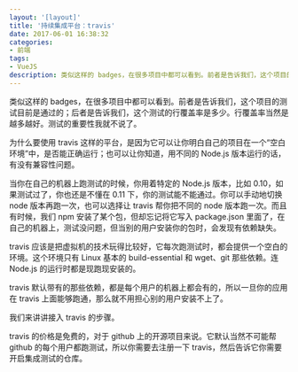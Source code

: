 ```yaml
---
layout: '[layout]'
title: '持续集成平台：travis'
date: 2017-06-01 16:38:32
categories:
- 前端
tags:
- VueJS
description: 类似这样的 badges，在很多项目中都可以看到。前者是告诉我们，这个项目的测试目前是通过的；后者是告诉我们，这个测试的行覆盖率是多少。行覆盖率当然是越多越好。测试的重要性我就不说了。
---
```

类似这样的 badges，在很多项目中都可以看到。前者是告诉我们，这个项目的测试目前是通过的；后者是告诉我们，这个测试的行覆盖率是多少。行覆盖率当然是越多越好。测试的重要性我就不说了。

为什么要使用 travis 这样的平台，是因为它可以让你明白自己的项目在一个“空白环境”中，是否能正确运行；也可以让你知道，用不同的 Node.js 版本运行的话，有没有兼容性问题。

当你在自己的机器上跑测试的时候，你用着特定的 Node.js 版本，比如 0.10，如果测试过了，你也还是不懂在 0.11 下，你的测试能不能通过。你可以手动地切换 node 版本再跑一次，也可以选择让 travis 帮你把不同的 node 版本跑一次。而且有时候，我们 npm 安装了某个包，但却忘记将它写入 package.json 里面了，在自己的机器上，测试没问题，但当别的用户安装你的包时，会发现有依赖缺失。

travis 应该是把虚拟机的技术玩得比较好，它每次跑测试时，都会提供一个空白的环境。这个环境只有 Linux 基本的 build-essential 和 wget、git 那些依赖。连 Node.js 的运行时都是现跑现安装的。

travis 默认带有的那些依赖，都是每个用户的机器上都会有的，所以一旦你的应用在 travis 上面能够跑通，那么就不用担心别的用户安装不上了。

我们来讲讲接入 travis 的步骤。

travis 的价格是免费的，对于 github 上的开源项目来说。它默认当然不可能帮 github 的每个用户都跑测试，所以你需要去注册一下 travis，然后告诉它你需要开启集成测试的仓库。